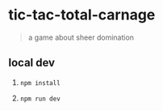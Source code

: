 # tic-tac-total-carnage
> a game about sheer domination

## local dev

1. `npm install`

1. `npm run dev`